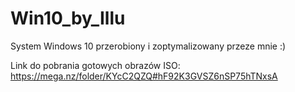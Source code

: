 # Win10_by_Illu
System Windows 10 przerobiony i zoptymalizowany przeze mnie :) 

Link do pobrania gotowych obrazów ISO: 
https://mega.nz/folder/KYcC2QZQ#hF92K3GVSZ6nSP75hTNxsA
